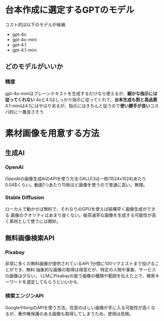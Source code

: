 # 台本作成に選定するGPTのモデル
コスト的は以下のモデルが候補
- gpt-4o
- gpt-4o-mini
- gpt-4.1
- gpt-4.1-mini

## どのモデルがいいか
### 精度
gpt-4o-miniはプレーンテキストを生成するだけなら使えるが、**細かな指示には従ってくれない**
4oと4.1はしっかり指示に従ってくれて、**台本生成も割と高品質**
4.1-miniは4.1にはやはり劣るが、指示にはきちんと従うので**使い勝手が良い**コスパ的に一番良さそう

# 素材画像を用意する方法
## 生成AI
### OpenAI
OpenAIの画像生成AIのAPIを使う方法
DALLE3は一枚(1024x1024)あたり0.04$くらい。動画1つあたり15枚ほど画像を使うので普通に高い。無理。

### Stable Diffusion
ローカルで動かせば無料で、それなりのGPUを使えば結構早く画像生成ができる
画像のクオリティはあまり良くない。破茶滅茶な画像を生成する可能性が高く素材として使うには微妙。

## 無料画像検索API
### Pixabay
非常に多くの無料画像が提供されているAPI
1分間に100リクエストまで投げることができ、無料
抽象的な画像の取得は得意だが、特定の人物や事象、サービスの画像は少ない。
LLMにPixabayの扱う画像の種類や範囲を伝えた上で、検索キーワードを選定してもらうといいかも

### 検索エンジンAPI
GoogleやbingのAPIを使う方法。任意のほしい画像が手に入る可能性が高くなるが、著作権保護のある画像も取得してしまうため。使用は危険。